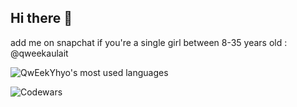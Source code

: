## Hi there 👋
add me on snapchat if you're a single girl between 8-35 years old : @qweekaulait

![QwEekYhyo's most used languages](https://github-readme-stats.vercel.app/api/top-langs/?username=QwEekYhyo&layout=compact&theme=gruvbox)

![Codewars](https://www.codewars.com/users/QwEekYhyo/badges/large)
<!--
**QwEekYhyo/QwEekYhyo** is a ✨ _special_ ✨ repository because its `README.md` (this file) appears on your GitHub profile.

Here are some ideas to get you started:

- 🔭 I’m currently working on ...
- 🌱 I’m currently learning ...
- 👯 I’m looking to collaborate on ...
- 🤔 I’m looking for help with ...
- 💬 Ask me about ...
- 📫 How to reach me: ...
- 😄 Pronouns: ...
- ⚡ Fun fact: ...
-->
